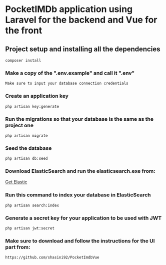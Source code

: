 # PocketIMDb application using Laravel for the backend and Vue for the front

## Project setup and installing all the dependencies
```
composer install
```

### Make a copy of the ".env.example" and call it ".env"
```
Make sure to input your database connection credentials
```

### Create an application key
```
php artisan key:generate
```

### Run the migrations so that your database is the same as the project one
```
php artisan migrate
```

### Seed the database
```
php artisan db:seed
```
### Download ElasticSearch and run the elasticsearch.exe from:
[Get Elastic](https://www.elastic.co/downloads/elasticsearch)

### Run this command to index your database in ElasticSearch
```
php artisan search:index
```

### Generate a secret key for your application to be used with JWT
```
php artisan jwt:secret
```

### Make sure to download and follow the instructions for the UI part from: 
```
https://github.com/shasini92/PocketImdbVue
```
